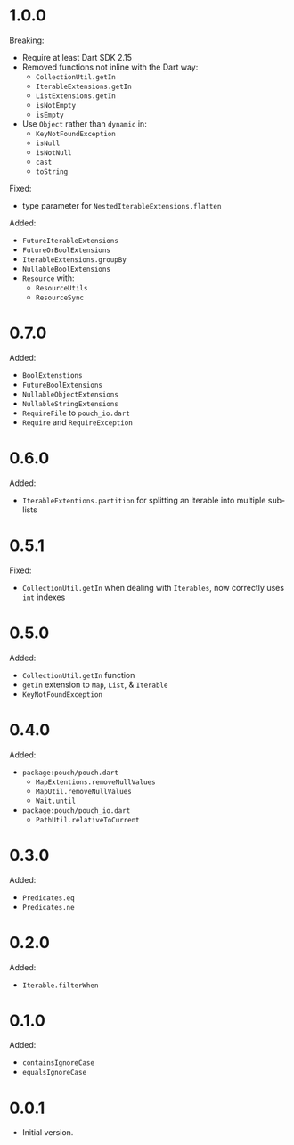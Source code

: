 # 1.0.0

Breaking:

- Require at least Dart SDK 2.15
- Removed functions not inline with the Dart way:
  - `CollectionUtil.getIn`
  - `IterableExtensions.getIn`
  - `ListExtensions.getIn`
  - `isNotEmpty`
  - `isEmpty`
- Use `Object` rather than `dynamic` in:
  - `KeyNotFoundException`
  - `isNull`
  - `isNotNull`
  - `cast`
  - `toString`

Fixed:

- type parameter for `NestedIterableExtensions.flatten`

Added:

- `FutureIterableExtensions`
- `FutureOrBoolExtensions`
- `IterableExtensions.groupBy`
- `NullableBoolExtensions`
- `Resource` with:
  - `ResourceUtils`
  - `ResourceSync`

# 0.7.0

Added:

- `BoolExtenstions`
- `FutureBoolExtensions`
- `NullableObjectExtensions`
- `NullableStringExtensions`
- `RequireFile` to `pouch_io.dart`
- `Require` and `RequireException`

# 0.6.0

Added:

- `IterableExtentions.partition` for splitting an iterable into multiple sub-lists

# 0.5.1

Fixed:

- `CollectionUtil.getIn` when dealing with `Iterables`, now correctly uses `int` indexes

# 0.5.0

Added:

- `CollectionUtil.getIn` function
- `getIn` extension to `Map`, `List`, & `Iterable`
- `KeyNotFoundException`

# 0.4.0

Added:

- `package:pouch/pouch.dart`
  - `MapExtentions.removeNullValues`
  - `MapUtil.removeNullValues`
  - `Wait.until`
- `package:pouch/pouch_io.dart`
  - `PathUtil.relativeToCurrent`

# 0.3.0

Added:

- `Predicates.eq`
- `Predicates.ne`

# 0.2.0

Added:

- `Iterable.filterWhen`

# 0.1.0

Added:

- `containsIgnoreCase`
- `equalsIgnoreCase`

# 0.0.1

- Initial version.
